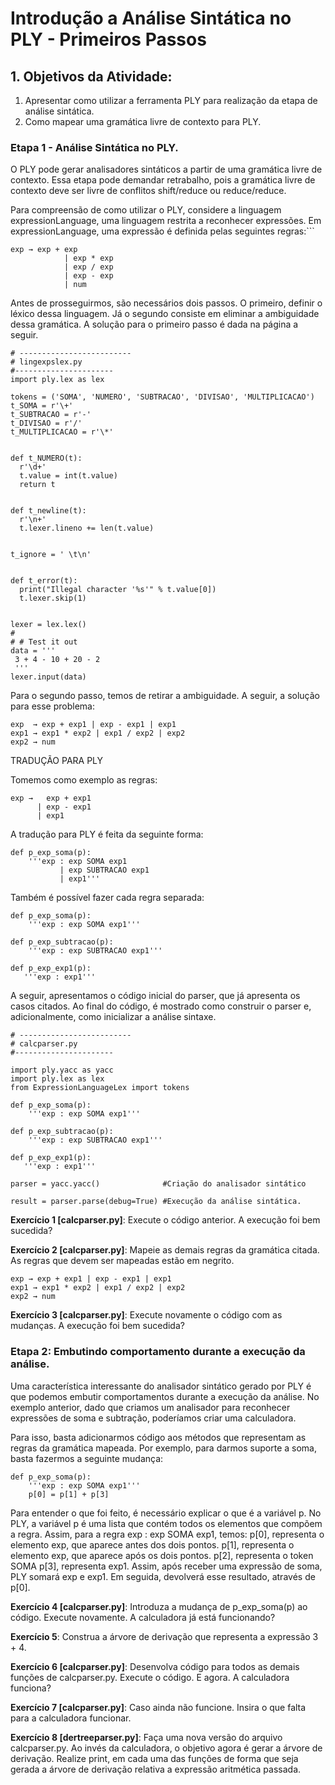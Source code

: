 # Introdução a Análise Sintática no PLY - Primeiros Passos


## 1. Objetivos da Atividade:
1. Apresentar como utilizar a ferramenta PLY para realização da etapa de análise sintática.
2. Como mapear uma gramática livre de contexto para PLY.

### Etapa 1 -  Análise Sintática no PLY.

O PLY pode gerar analisadores sintáticos a partir de uma gramática livre de contexto. 
Essa etapa pode demandar retrabalho, pois a gramática livre de contexto deve ser livre de conflitos shift/reduce ou reduce/reduce.

Para compreensão de como utilizar o PLY, considere a linguagem expressionLanguage, uma linguagem restrita a reconhecer expressões. Em expressionLanguage, uma expressão é definida pelas seguintes regras:```

```
exp → exp + exp 
            | exp * exp 
            | exp / exp 
            | exp - exp 
            | num 
```

Antes de prosseguirmos, são necessários dois passos. O primeiro, definir o léxico dessa linguagem. Já o segundo consiste em eliminar a ambiguidade dessa gramática. A solução para o primeiro passo é dada na página a seguir.

```
# -------------------------
# lingexpslex.py
#----------------------
import ply.lex as lex

tokens = ('SOMA', 'NUMERO', 'SUBTRACAO', 'DIVISAO', 'MULTIPLICACAO')
t_SOMA = r'\+'
t_SUBTRACAO = r'-'
t_DIVISAO = r'/'
t_MULTIPLICACAO = r'\*'


def t_NUMERO(t):
  r'\d+'
  t.value = int(t.value)
  return t


def t_newline(t):
  r'\n+'
  t.lexer.lineno += len(t.value)


t_ignore = ' \t\n'


def t_error(t):
  print("Illegal character '%s'" % t.value[0])
  t.lexer.skip(1)


lexer = lex.lex()
#
# # Test it out
data = '''
 3 + 4 - 10 + 20 - 2
 '''
lexer.input(data)

```


Para o segundo passo, temos de retirar a ambiguidade. A seguir, a solução para esse problema:

```
exp  → exp + exp1 | exp - exp1 | exp1 
exp1 → exp1 * exp2 | exp1 / exp2 | exp2
exp2 → num
```



TRADUÇÃO PARA PLY

Tomemos como exemplo as regras: 

```
exp →   exp + exp1 
      | exp - exp1
      | exp1 

```

A tradução para PLY é feita da seguinte forma:

```
def p_exp_soma(p):
    '''exp : exp SOMA exp1
           | exp SUBTRACAO exp1
           | exp1'''
```

Também é possível fazer cada regra separada:
 
```
def p_exp_soma(p):
    '''exp : exp SOMA exp1'''

def p_exp_subtracao(p):
    '''exp : exp SUBTRACAO exp1'''

def p_exp_exp1(p):
   '''exp : exp1'''

```

A seguir, apresentamos o código inicial do parser, que já apresenta os casos citados. Ao final do código, é mostrado  como construir o parser e, adicionalmente, como inicializar a análise sintaxe.


```
# -------------------------
# calcparser.py
#----------------------

import ply.yacc as yacc
import ply.lex as lex
from ExpressionLanguageLex import tokens

def p_exp_soma(p):
    '''exp : exp SOMA exp1'''

def p_exp_subtracao(p):
    '''exp : exp SUBTRACAO exp1'''

def p_exp_exp1(p):
   '''exp : exp1'''

parser = yacc.yacc()              #Criação do analisador sintático
 
result = parser.parse(debug=True) #Execução da análise sintática.

```


**Exercício 1 [calcparser.py]**: Execute o código anterior. A execução foi bem sucedida? 

**Exercício 2 [calcparser.py]**: Mapeie as demais regras da gramática citada. As regras que devem ser mapeadas estão em negrito. 

```
exp → exp + exp1 | exp - exp1 | exp1 
exp1 → exp1 * exp2 | exp1 / exp2 | exp2
exp2 → num 
```


**Exercício 3 [calcparser.py]**: Execute novamente o código com as mudanças. A execução foi bem sucedida?



### Etapa 2: Embutindo comportamento durante a execução da análise.


Uma característica interessante do analisador sintático gerado por PLY é que podemos embutir comportamentos durante a execução da análise. No exemplo anterior, dado que criamos um analisador para reconhecer expressões de soma e subtração, poderíamos criar uma calculadora.

Para isso, basta adicionarmos código aos métodos que representam as regras da gramática mapeada. Por exemplo, para darmos suporte a soma, basta fazermos a seguinte mudança:


```
def p_exp_soma(p):
    '''exp : exp SOMA exp1'''
    p[0] = p[1] + p[3]
```

Para entender o que foi feito, é necessário explicar o que é a variável p. No PLY, a variável p é uma lista que contém todos os elementos que compõem a regra. Assim, para a regra exp :  exp SOMA exp1, temos:
p[0], representa o elemento exp, que aparece antes dos dois pontos. 
p[1], representa o elemento exp, que aparece após os dois pontos.
p[2], representa o token SOMA
p[3], representa exp1.
Assim, após receber uma expressão de soma, PLY somará exp e exp1. Em seguida, devolverá esse resultado, através de p[0].   




**Exercício 4 [calcparser.py]**: Introduza a mudança de p_exp_soma(p) ao código. Execute novamente. A calculadora já está funcionando?


**Exercício 5**: Construa a árvore de derivação que representa a expressão 3 + 4.


**Exercício 6 [calcparser.py]**: Desenvolva código para todos as demais funções de calcparser.py. Execute o código. E agora. A calculadora funciona? 


**Exercício 7  [calcparser.py]**: Caso ainda não funcione. Insira o que falta para a calculadora funcionar. 

**Exercício 8 [dertreeparser.py]**: Faça uma nova versão do arquivo calcparser.py. Ao invés da calculadora, o objetivo agora é gerar a árvore de derivação. Realize print, em cada uma das funções de forma que seja gerada a árvore de derivação relativa a expressão aritmética passada.

